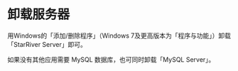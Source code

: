 # 卸载服务器

用Windows的「添加/删除程序」（Windows 7及更高版本为「程序与功能」）卸载 「StarRiver Server」即可。

如果没有其他应用需要 MySQL 数据库，也可同时卸载「MySQL Server」。
